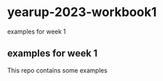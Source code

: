 # yearup-2023-workbook1
examples for week 1
## examples for week 1
This repo contains some examples
